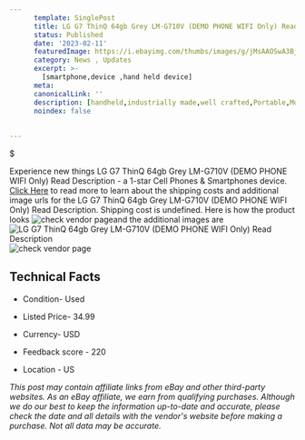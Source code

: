 ```yaml
---
      template: SinglePost
      title: LG G7 ThinQ 64gb Grey LM-G710V (DEMO PHONE WIFI Only) Read Description
      status: Published
      date: '2023-02-11'
      featuredImage: https://i.ebayimg.com/thumbs/images/g/jMsAAOSwA3Bjj5Au/s-l225.jpg
      category: News , Updates
      excerpt: >-
        [smartphone,device ,hand held device]
      meta:
      canonicalLink: ''
      description: [handheld,industrially made,well crafted,Portable,Mobile,Compact,Convenient,Lightweight,Maneuverable,Man-portable,Miniature,Carriable,Hand-held,Light,Holdable,Transportable,Mobile device,Pocket-sized,On-the-go,Wireless,Cordless,Compact size,Convenient size, smartphone,device ,hand held device]
      noindex: false
      
        
---
```

$

Experience new things LG G7 ThinQ 64gb Grey LM-G710V (DEMO PHONE WIFI Only) Read Description - a 1-star Cell Phones & Smartphones device. [Click Here](https://www.ebay.com/itm/295396262510?hash=item44c6fd426e%3Ag%3AjMsAAOSwA3Bjj5Au&mkevt=1&mkcid=1&mkrid=711-53200-19255-0&campid=%253CePNCampaignId%253E&customid=%253CreferenceId%253E&toolid=10049) to read more to learn about the shipping costs and additional image urls for the LG G7 ThinQ 64gb Grey LM-G710V (DEMO PHONE WIFI Only) Read Description. Shipping cost is undefined. Here is how the product looks ![check vendor page](https://i.ebayimg.com/thumbs/images/g/jMsAAOSwA3Bjj5Au/s-l225.jpg)and the additional images are![LG G7 ThinQ 64gb Grey LM-G710V (DEMO PHONE WIFI Only) Read Description](https://i.ebayimg.com/images/g/jMsAAOSwA3Bjj5Au/s-l960.jpg)![check vendor page](https://origin-galleryplus.ebayimg.com/ws/web/295396262510_2_0_1/225x225.jpg,https://origin-galleryplus.ebayimg.com/ws/web/295396262510_3_0_1/225x225.jpg,https://origin-galleryplus.ebayimg.com/ws/web/295396262510_4_0_1/225x225.jpg,https://origin-galleryplus.ebayimg.com/ws/web/295396262510_5_0_1/225x225.jpg,https://origin-galleryplus.ebayimg.com/ws/web/295396262510_6_0_1/225x225.jpg,https://origin-galleryplus.ebayimg.com/ws/web/295396262510_7_0_1/225x225.jpg)



 ## Technical Facts 



     
      

 - Condition- Used 


      

 - Listed Price- 34.99 


      

 - Currency- USD 


      

 - Feedback score - 220 


      

 - Location - US 


      
      

 *_This post may contain affiliate links from eBay and other third-party websites. As an eBay affiliate, we earn from qualifying purchases. Although we do our best to keep the information up-to-date and accurate, please check the date and all details with the vendor's website before making a purchase. Not all data may be accurate._*






